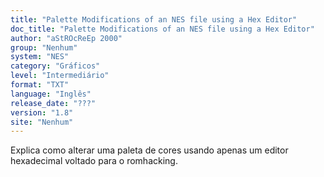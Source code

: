 ```yaml
---
title: "Palette Modifications of an NES file using a Hex Editor"
doc_title: "Palette Modifications of an NES file using a Hex Editor"
author: "aStROcReEp 2000"
group: "Nenhum"
system: "NES"
category: "Gráficos"
level: "Intermediário"
format: "TXT"
language: "Inglês"
release_date: "???"
version: "1.8"
site: "Nenhum"
---
```

Explica como alterar uma paleta de cores usando apenas um editor hexadecimal voltado para o romhacking.